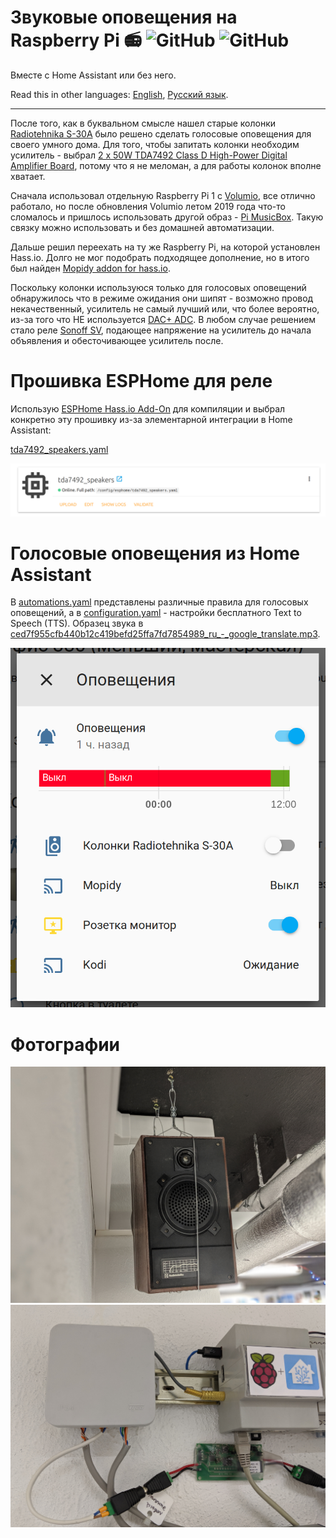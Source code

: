 # Звуковые оповещения на Raspberry Pi :radio: ![GitHub](https://img.shields.io/github/license/empenoso/diy-cheap-automated-blinds) ![GitHub](https://img.shields.io/badge/labor%20hours-2%20hours-orange)

Вместе c Home Assistant или без него.

Read this in other languages: [English](README.md), [Русский язык](README.ru.md).

______________

После того, как в буквальном смысле нашел старые колонки [Radiotehnika S-30A](http://ldsound.ru/radiotehnika-s-30a/) было решено сделать голосовые оповещения для своего умного дома. Для того, чтобы запитать колонки необходим усилитель - выбрал [2 x 50W TDA7492 Class D High-Power Digital Amplifier Board](https://www.aliexpress.com/item/33025736088.html), потому что я не меломан, а для работы колонок вполне хватает.

Сначала использовал отдельную Raspberry Pi 1 с [Volumio](https://volumio.org/), все отлично работало, но после обновления  Volumio летом 2019 года что-то сломалось и пришлось использовать другой образ - [Pi MusicBox](https://www.pimusicbox.com/). Такую связку можно использовать и без домашней автоматизации.

Дальше решил переехать на ту же Raspberry Pi, на которой установлен Hass.io. Долго не мог подобрать подходящее дополнение, но в итого был найден [Mopidy addon for hass.io](https://github.com/assada/hassio-addons/tree/master/mopidy).

Поскольку колонки используюся только для голосовых оповещений обнаружилось что в режиме ожидания они шипят - возможно провод некачественный, усилитель не самый лучший или, что более вероятно, из-за того что НЕ используется [DAC+ ADC](https://www.hifiberry.com/shop/). В любом случае решением стало реле [Sonoff SV](https://www.itead.cc/ru/sonoff-sv.html), подающее напряжение на усилитель до начала объявления и обесточивающее усилитель после.

# Прошивка ESPHome для реле
Использую [ESPHome Hass.io Add-On](https://github.com/esphome/hassio) для компиляции и выбрал конкретно эту прошивку из-за элементарной интеграции в Home Assistant:

[tda7492_speakers.yaml](tda7492_speakers.yaml)

![ESPHome.png](ESPHome.png)

# Голосовые оповещения из Home Assistant
В [automations.yaml](automations.yaml) представлены различные правила для голосовых оповещений, а в [configuration.yaml](configuration.yaml) - настройки бесплатного Text to Speech (TTS). Образец звука в [ced7f955cfb440b12c419befd25ffa7fd7854989_ru_-_google_translate.mp3](ced7f955cfb440b12c419befd25ffa7fd7854989_ru_-_google_translate.mp3).

![Home%20Assistant.png](Home%20Assistant.png)

# Фотографии
![Foto](00100dPORTRAIT_00100_BURST20191110161347638_COVER.jpg)
![Foto](IMG_20191110_161513.jpg)
